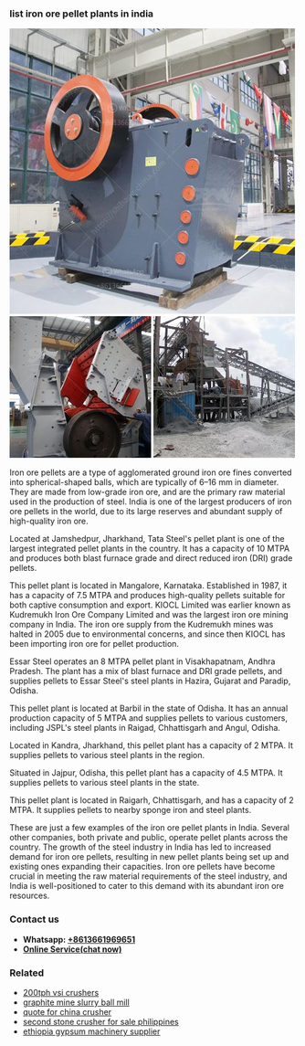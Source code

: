 <h3>list iron ore pellet plants in india</h3><img src='1708498013.jpg' alt=''><p>Iron ore pellets are a type of agglomerated ground iron ore fines converted into spherical-shaped balls, which are typically of 6–16 mm in diameter. They are made from low-grade iron ore, and are the primary raw material used in the production of steel. India is one of the largest producers of iron ore pellets in the world, due to its large reserves and abundant supply of high-quality iron ore.</p><p>Located at Jamshedpur, Jharkhand, Tata Steel's pellet plant is one of the largest integrated pellet plants in the country. It has a capacity of 10 MTPA and produces both blast furnace grade and direct reduced iron (DRI) grade pellets.</p><p>This pellet plant is located in Mangalore, Karnataka. Established in 1987, it has a capacity of 7.5 MTPA and produces high-quality pellets suitable for both captive consumption and export. KIOCL Limited was earlier known as Kudremukh Iron Ore Company Limited and was the largest iron ore mining company in India. The iron ore supply from the Kudremukh mines was halted in 2005 due to environmental concerns, and since then KIOCL has been importing iron ore for pellet production.</p><p>Essar Steel operates an 8 MTPA pellet plant in Visakhapatnam, Andhra Pradesh. The plant has a mix of blast furnace and DRI grade pellets, and supplies pellets to Essar Steel's steel plants in Hazira, Gujarat and Paradip, Odisha.</p><p>This pellet plant is located at Barbil in the state of Odisha. It has an annual production capacity of 5 MTPA and supplies pellets to various customers, including JSPL's steel plants in Raigad, Chhattisgarh and Angul, Odisha.</p><p>Located in Kandra, Jharkhand, this pellet plant has a capacity of 2 MTPA. It supplies pellets to various steel plants in the region.</p><p>Situated in Jajpur, Odisha, this pellet plant has a capacity of 4.5 MTPA. It supplies pellets to various steel plants in the state.</p><p>This pellet plant is located in Raigarh, Chhattisgarh, and has a capacity of 2 MTPA. It supplies pellets to nearby sponge iron and steel plants.</p><p>These are just a few examples of the iron ore pellet plants in India. Several other companies, both private and public, operate pellet plants across the country. The growth of the steel industry in India has led to increased demand for iron ore pellets, resulting in new pellet plants being set up and existing ones expanding their capacities. Iron ore pellets have become crucial in meeting the raw material requirements of the steel industry, and India is well-positioned to cater to this demand with its abundant iron ore resources.</p><h3>Contact us</h3><ul><li><strong>Whatsapp:&nbsp;<a href="https://wa.me/8613661969651">+8613661969651</a></strong></li><li><a href="https://swt.shibang-china.com/?git&amp;zhl&amp;list iron ore pellet plants in india"><strong>Online Service(chat now)</strong></a></li></ul><h3>Related</h3><ul><li><a href='200tph vsi crushers.md'>200tph vsi crushers</a></li><li><a href='graphite mine slurry ball mill.md'>graphite mine slurry ball mill</a></li><li><a href='quote for china crusher.md'>quote for china crusher</a></li><li><a href='second stone crusher for sale philippines.md'>second stone crusher for sale philippines</a></li><li><a href='ethiopia gypsum machinery supplier.md'>ethiopia gypsum machinery supplier</a></li></ul>
